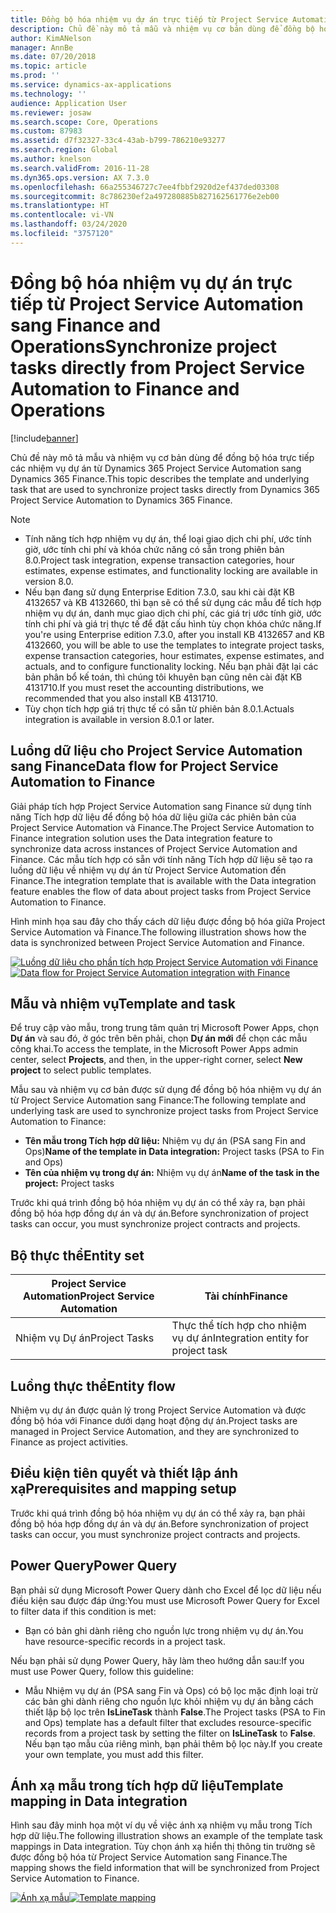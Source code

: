 ```yaml
---
title: Đồng bộ hóa nhiệm vụ dự án trực tiếp từ Project Service Automation sang Finance and Operations
description: Chủ đề này mô tả mẫu và nhiệm vụ cơ bản dùng để đồng bộ hóa trực tiếp các nhiệm vụ dự án từ Microsoft Dynamics 365 Project Service Automation sang Dynamics 365 Finance.
author: KimANelson
manager: AnnBe
ms.date: 07/20/2018
ms.topic: article
ms.prod: ''
ms.service: dynamics-ax-applications
ms.technology: ''
audience: Application User
ms.reviewer: josaw
ms.search.scope: Core, Operations
ms.custom: 87983
ms.assetid: d7f32327-33c4-43ab-b799-786210e93277
ms.search.region: Global
ms.author: knelson
ms.search.validFrom: 2016-11-28
ms.dyn365.ops.version: AX 7.3.0
ms.openlocfilehash: 66a255346727c7ee4fbbf2920d2ef437ded03308
ms.sourcegitcommit: 8c786230ef2a497280885b827162561776e2eb00
ms.translationtype: HT
ms.contentlocale: vi-VN
ms.lasthandoff: 03/24/2020
ms.locfileid: "3757120"
---
```

# <a name="synchronize-project-tasks-directly-from-project-service-automation-to-finance-and-operations"></a><span data-ttu-id="3de04-103">Đồng bộ hóa nhiệm vụ dự án trực tiếp từ Project Service Automation sang Finance and Operations</span><span class="sxs-lookup"><span data-stu-id="3de04-103">Synchronize project tasks directly from Project Service Automation to Finance and Operations</span></span>

[!include[banner](../includes/banner.md)]

<span data-ttu-id="3de04-104">Chủ đề này mô tả mẫu và nhiệm vụ cơ bản dùng để đồng bộ hóa trực tiếp các nhiệm vụ dự án từ Dynamics 365 Project Service Automation sang Dynamics 365 Finance.</span><span class="sxs-lookup"><span data-stu-id="3de04-104">This topic describes the template and underlying task that are used to synchronize project tasks directly from Dynamics 365 Project Service Automation to Dynamics 365 Finance.</span></span>

> [!NOTE]
> - <span data-ttu-id="3de04-105">Tính năng tích hợp nhiệm vụ dự án, thể loại giao dịch chi phí, ước tính giờ, ước tính chi phí và khóa chức năng có sẵn trong phiên bản 8.0.</span><span class="sxs-lookup"><span data-stu-id="3de04-105">Project task integration, expense transaction categories, hour estimates, expense estimates, and functionality locking are available in version 8.0.</span></span>
> - <span data-ttu-id="3de04-106">Nếu bạn đang sử dụng Enterprise Edition 7.3.0, sau khi cài đặt KB 4132657 và KB 4132660, thì bạn sẽ có thể sử dụng các mẫu để tích hợp nhiệm vụ dự án, danh mục giao dịch chi phí, các giá trị ước tính giờ, ước tính chi phí và giá trị thực tế để đặt cấu hình tùy chọn khóa chức năng.</span><span class="sxs-lookup"><span data-stu-id="3de04-106">If you're using Enterprise edition 7.3.0, after you install KB 4132657 and KB 4132660, you will be able to use the templates to integrate project tasks, expense transaction categories, hour estimates, expense estimates, and actuals, and to configure functionality locking.</span></span> <span data-ttu-id="3de04-107">Nếu bạn phải đặt lại các bản phân bổ kế toán, thì chúng tôi khuyên bạn cũng nên cài đặt KB 4131710.</span><span class="sxs-lookup"><span data-stu-id="3de04-107">If you must reset the accounting distributions, we recommended that you also install KB 4131710.</span></span>
> - <span data-ttu-id="3de04-108">Tùy chọn tích hợp giá trị thực tế có sẵn từ phiên bản 8.0.1.</span><span class="sxs-lookup"><span data-stu-id="3de04-108">Actuals integration is available in version 8.0.1 or later.</span></span>

## <a name="data-flow-for-project-service-automation-to-finance"></a><span data-ttu-id="3de04-109">Luồng dữ liệu cho Project Service Automation sang Finance</span><span class="sxs-lookup"><span data-stu-id="3de04-109">Data flow for Project Service Automation to Finance</span></span>

<span data-ttu-id="3de04-110">Giải pháp tích hợp Project Service Automation sang Finance sử dụng tính năng Tích hợp dữ liệu để đồng bộ hóa dữ liệu giữa các phiên bản của Project Service Automation và Finance.</span><span class="sxs-lookup"><span data-stu-id="3de04-110">The Project Service Automation to Finance integration solution uses the Data integration feature to synchronize data across instances of Project Service Automation and Finance.</span></span> <span data-ttu-id="3de04-111">Các mẫu tích hợp có sẵn với tính năng Tích hợp dữ liệu sẽ tạo ra luồng dữ liệu về nhiệm vụ dự án từ Project Service Automation đến Finance.</span><span class="sxs-lookup"><span data-stu-id="3de04-111">The integration template that is available with the Data integration feature enables the flow of data about project tasks from Project Service Automation to Finance.</span></span>

<span data-ttu-id="3de04-112">Hình minh họa sau đây cho thấy cách dữ liệu được đồng bộ hóa giữa Project Service Automation và Finance.</span><span class="sxs-lookup"><span data-stu-id="3de04-112">The following illustration shows how the data is synchronized between Project Service Automation and Finance.</span></span>

<span data-ttu-id="3de04-113">[![Luồng dữ liệu cho phần tích hợp Project Service Automation với Finance](./media/ProjectTasksFlow.png)](./media/ProjectTasksFlow.png)</span><span class="sxs-lookup"><span data-stu-id="3de04-113">[![Data flow for Project Service Automation integration with Finance](./media/ProjectTasksFlow.png)](./media/ProjectTasksFlow.png)</span></span>

## <a name="template-and-task"></a><span data-ttu-id="3de04-114">Mẫu và nhiệm vụ</span><span class="sxs-lookup"><span data-stu-id="3de04-114">Template and task</span></span>

<span data-ttu-id="3de04-115">Để truy cập vào mẫu, trong trung tâm quản trị Microsoft Power Apps, chọn **Dự án** và sau đó, ở góc trên bên phải, chọn **Dự án mới** để chọn các mẫu công khai.</span><span class="sxs-lookup"><span data-stu-id="3de04-115">To access the template, in the Microsoft Power Apps admin center, select **Projects**, and then, in the upper-right corner, select **New project** to select public templates.</span></span>

<span data-ttu-id="3de04-116">Mẫu sau và nhiệm vụ cơ bản được sử dụng để đồng bộ hóa nhiệm vụ dự án từ Project Service Automation sang Finance:</span><span class="sxs-lookup"><span data-stu-id="3de04-116">The following template and underlying task are used to synchronize project tasks from Project Service Automation to Finance:</span></span>

- <span data-ttu-id="3de04-117">**Tên mẫu trong Tích hợp dữ liệu:** Nhiệm vụ dự án (PSA sang Fin and Ops)</span><span class="sxs-lookup"><span data-stu-id="3de04-117">**Name of the template in Data integration:** Project tasks (PSA to Fin and Ops)</span></span>
- <span data-ttu-id="3de04-118">**Tên của nhiệm vụ trong dự án:** Nhiệm vụ dự án</span><span class="sxs-lookup"><span data-stu-id="3de04-118">**Name of the task in the project:** Project tasks</span></span>

<span data-ttu-id="3de04-119">Trước khi quá trình đồng bộ hóa nhiệm vụ dự án có thể xảy ra, bạn phải đồng bộ hóa hợp đồng dự án và dự án.</span><span class="sxs-lookup"><span data-stu-id="3de04-119">Before synchronization of project tasks can occur, you must synchronize project contracts and projects.</span></span>

## <a name="entity-set"></a><span data-ttu-id="3de04-120">Bộ thực thể</span><span class="sxs-lookup"><span data-stu-id="3de04-120">Entity set</span></span>

| <span data-ttu-id="3de04-121">Project Service Automation</span><span class="sxs-lookup"><span data-stu-id="3de04-121">Project Service Automation</span></span> | <span data-ttu-id="3de04-122">Tài chính</span><span class="sxs-lookup"><span data-stu-id="3de04-122">Finance</span></span>                             |
|----------------------------|-------------------------------------|
| <span data-ttu-id="3de04-123">Nhiệm vụ Dự án</span><span class="sxs-lookup"><span data-stu-id="3de04-123">Project Tasks</span></span>              | <span data-ttu-id="3de04-124">Thực thể tích hợp cho nhiệm vụ dự án</span><span class="sxs-lookup"><span data-stu-id="3de04-124">Integration entity for project task</span></span> |

## <a name="entity-flow"></a><span data-ttu-id="3de04-125">Luồng thực thể</span><span class="sxs-lookup"><span data-stu-id="3de04-125">Entity flow</span></span>

<span data-ttu-id="3de04-126">Nhiệm vụ dự án được quản lý trong Project Service Automation và được đồng bộ hóa với Finance dưới dạng hoạt động dự án.</span><span class="sxs-lookup"><span data-stu-id="3de04-126">Project tasks are managed in Project Service Automation, and they are synchronized to Finance as project activities.</span></span>

## <a name="prerequisites-and-mapping-setup"></a><span data-ttu-id="3de04-127">Điều kiện tiên quyết và thiết lập ánh xạ</span><span class="sxs-lookup"><span data-stu-id="3de04-127">Prerequisites and mapping setup</span></span>

<span data-ttu-id="3de04-128">Trước khi quá trình đồng bộ hóa nhiệm vụ dự án có thể xảy ra, bạn phải đồng bộ hóa hợp đồng dự án và dự án.</span><span class="sxs-lookup"><span data-stu-id="3de04-128">Before synchronization of project tasks can occur, you must synchronize project contracts and projects.</span></span>

## <a name="power-query"></a><span data-ttu-id="3de04-129">Power Query</span><span class="sxs-lookup"><span data-stu-id="3de04-129">Power Query</span></span>

<span data-ttu-id="3de04-130">Bạn phải sử dụng Microsoft Power Query dành cho Excel để lọc dữ liệu nếu điều kiện sau được đáp ứng:</span><span class="sxs-lookup"><span data-stu-id="3de04-130">You must use Microsoft Power Query for Excel to filter data if this condition is met:</span></span>

- <span data-ttu-id="3de04-131">Bạn có bản ghi dành riêng cho nguồn lực trong nhiệm vụ dự án.</span><span class="sxs-lookup"><span data-stu-id="3de04-131">You have resource-specific records in a project task.</span></span>

<span data-ttu-id="3de04-132">Nếu bạn phải sử dụng Power Query, hãy làm theo hướng dẫn sau:</span><span class="sxs-lookup"><span data-stu-id="3de04-132">If you must use Power Query, follow this guideline:</span></span>

- <span data-ttu-id="3de04-133">Mẫu Nhiệm vụ dự án (PSA sang Fin và Ops) có bộ lọc mặc định loại trừ các bản ghi dành riêng cho nguồn lực khỏi nhiệm vụ dự án bằng cách thiết lập bộ lọc trên **IsLineTask** thành **False**.</span><span class="sxs-lookup"><span data-stu-id="3de04-133">The Project tasks (PSA to Fin and Ops) template has a default filter that excludes resource-specific records from a project task by setting the filter on **IsLineTask** to **False**.</span></span> <span data-ttu-id="3de04-134">Nếu bạn tạo mẫu của riêng mình, bạn phải thêm bộ lọc này.</span><span class="sxs-lookup"><span data-stu-id="3de04-134">If you create your own template, you must add this filter.</span></span>

## <a name="template-mapping-in-data-integration"></a><span data-ttu-id="3de04-135">Ánh xạ mẫu trong tích hợp dữ liệu</span><span class="sxs-lookup"><span data-stu-id="3de04-135">Template mapping in Data integration</span></span>

<span data-ttu-id="3de04-136">Hình sau đây minh họa một ví dụ về việc ánh xạ nhiệm vụ mẫu trong Tích hợp dữ liệu.</span><span class="sxs-lookup"><span data-stu-id="3de04-136">The following illustration shows an example of the template task mappings in Data integration.</span></span> <span data-ttu-id="3de04-137">Tùy chọn ánh xạ hiển thị thông tin trường sẽ được đồng bộ hóa từ Project Service Automation sang Finance.</span><span class="sxs-lookup"><span data-stu-id="3de04-137">The mapping shows the field information that will be synchronized from Project Service Automation to Finance.</span></span>

<span data-ttu-id="3de04-138">[![Ánh xạ mẫu](./media/ProjectTasksMapping.png)](./media/ProjectTasksMapping.png)</span><span class="sxs-lookup"><span data-stu-id="3de04-138">[![Template mapping](./media/ProjectTasksMapping.png)](./media/ProjectTasksMapping.png)</span></span>
